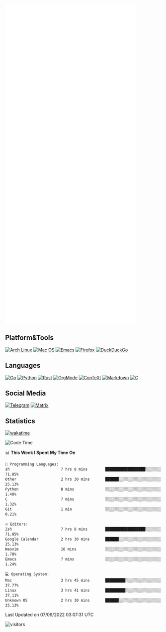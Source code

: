 ![Metrics](https://github.com/SteamedFish/SteamedFish/blob/master/github-metrics.svg)

## Platform&Tools

[![Arch Linux](https://img.shields.io/badge/ArchLinux-1793D1?logo=arch-linux&logoColor=fff&style=flat-square)](https://archlinux.org/)
[![Mac OS](https://img.shields.io/badge/MacOS-000000?style=flat-square&logo=macos&logoColor=F0F0F0)](https://www.apple.com/macos/)
[![Emacs](https://img.shields.io/badge/Emacs-%237F5AB6.svg?&style=flat-square&logo=gnu-emacs&logoColor=white)](https://www.gnu.org/software/emacs/)
[![Firefox](https://img.shields.io/badge/Firefox-FF7139?style=flat-square&logo=Firefox-Browser&logoColor=white)](https://firefox.com/)
[![DuckDuckGo](https://img.shields.io/badge/DuckDuckGo-DE5833?style=flat-square&logo=DuckDuckGo&logoColor=white)](https://duckduckgo.com/)

## Languages

[![Go](https://img.shields.io/badge/Golang-%2300ADD8.svg?style=flat-square&logo=go&logoColor=white)](https://golang.org/)
[![Python](https://img.shields.io/badge/Python-3670A0?style=flat-square&logo=python&logoColor=ffdd54)](https://www.python.org/)
[![Rust](https://img.shields.io/badge/Rust-%23000000.svg?style=flat-square&logo=rust&logoColor=white)](https://www.rust-lang.org/)
[![OrgMode](https://img.shields.io/badge/OrgMode-%23000000.svg?style=flat-square&logo=org&logoColor=white)](https://orgmode.org/)
[![ConTeXt](https://img.shields.io/badge/ConTeXt-%23008080.svg?style=flat-square&logo=latex&logoColor=white)](https://contextgarden.net/)
[![Markdown](https://img.shields.io/badge/MarkDown-%23000000.svg?style=flat-square&logo=markdown&logoColor=white)](https://daringfireball.net/projects/markdown/)
[![C](https://img.shields.io/badge/C-%2300599C.svg?style=flat-square&logo=c&logoColor=white)](https://www.iso.org/standard/74528.html)

## Social Media
[![Telegram](https://img.shields.io/badge/SteamedFish-2CA5E0?style=social&logo=telegram&logoColor=white)](https://t.me/SteamedFish)
[![Matrix](https://img.shields.io/badge/SteamedFish-2CA5E0?style=social&logo=matrix&logoColor=black)](https://matrix.to/#/@i:steamedfish.org)

## Statistics
[![wakatime](https://wakatime.com/badge/user/168280d6-fcf2-4b4f-ad3a-dc4612f35b38.svg)](https://wakatime.com/@168280d6-fcf2-4b4f-ad3a-dc4612f35b38)

<!--START_SECTION:waka-->
![Code Time](http://img.shields.io/badge/Code%20Time-1%2C989%20hrs%2020%20mins-blue)

📊 **This Week I Spent My Time On** 

```text
💬 Programming Languages: 
sh                       7 hrs 8 mins        ██████████████████░░░░░░░   71.85% 
Other                    2 hrs 30 mins       ██████░░░░░░░░░░░░░░░░░░░   25.13% 
Python                   8 mins              ░░░░░░░░░░░░░░░░░░░░░░░░░   1.48% 
C                        7 mins              ░░░░░░░░░░░░░░░░░░░░░░░░░   1.32% 
Git                      1 min               ░░░░░░░░░░░░░░░░░░░░░░░░░   0.21%

🔥 Editors: 
Zsh                      7 hrs 8 mins        ██████████████████░░░░░░░   71.85% 
Google Calendar          2 hrs 30 mins       ██████░░░░░░░░░░░░░░░░░░░   25.13% 
Neovim                   10 mins             ░░░░░░░░░░░░░░░░░░░░░░░░░   1.78% 
Emacs                    7 mins              ░░░░░░░░░░░░░░░░░░░░░░░░░   1.24%

💻 Operating System: 
Mac                      3 hrs 45 mins       █████████░░░░░░░░░░░░░░░░   37.77% 
Linux                    3 hrs 41 mins       █████████░░░░░░░░░░░░░░░░   37.11% 
Unknown OS               2 hrs 30 mins       ██████░░░░░░░░░░░░░░░░░░░   25.13%

```


 Last Updated on 07/09/2022 03:07:31 UTC
<!--END_SECTION:waka-->

![visitors](https://visitor-badge.laobi.icu/badge?page_id=SteamedFish.SteamedFish)
